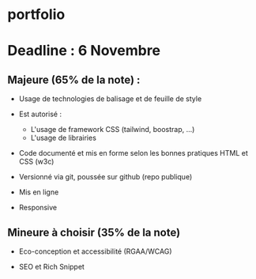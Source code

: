 # portfolio

# Deadline : 6 Novembre

## Majeure (65% de la note) :

* Usage de technologies de balisage et de feuille de style

* Est autorisé :

    * L'usage de framework CSS (tailwind, boostrap, ...)
    * L'usage de librairies

* Code documenté et mis en forme selon les bonnes pratiques HTML et CSS (w3c)

* Versionné via git, poussée sur github (repo publique)

* Mis en ligne

* Responsive

## Mineure à choisir (35% de la note)

* Eco-conception et accessibilité (RGAA/WCAG)

* SEO et Rich Snippet